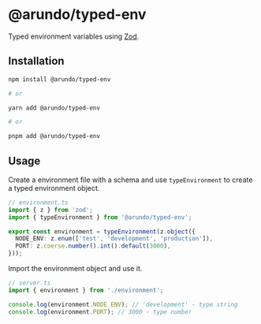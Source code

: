 # @arundo/typed-env

Typed environment variables using [Zod](https://zod.dev/).

## Installation

```sh
npm install @arundo/typed-env

# or

yarn add @arundo/typed-env

# or

pnpm add @arundo/typed-env
```

## Usage

Create a environment file with a schema and use `typeEnvironment` to create a typed environment object.

```ts
// environment.ts
import { z } from 'zod';
import { typeEnvironment } from '@arundo/typed-env';

export const environment = typeEnvironment(z.object({
  NODE_ENV: z.enum(['test', 'development', 'production']),
  PORT: z.coerse.number().int().default(3000),
}));
```

Import the environment object and use it.

```ts
// server.ts
import { environment } from './environment';

console.log(environment.NODE_ENV); // 'development' - type string
console.log(environment.PORT); // 3000 - type number
```
